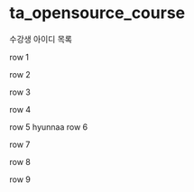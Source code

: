 # ta_opensource_course

수강생 아이디 목록

row 1

row 2

row 3

row 4

row 5
hyunnaa
row 6

row 7

row 8

row 9
